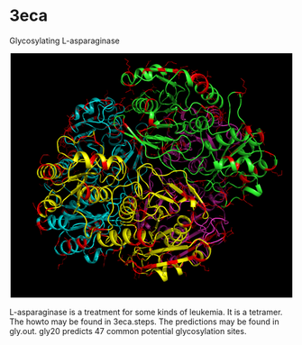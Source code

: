 # 3eca
Glycosylating L-asparaginase
<p align="center">
  <img src="3ecaA.png" width="500"/>
</p>
L-asparaginase is a treatment for some kinds of leukemia. It is a tetramer. The howto may be found in 3eca.steps. The predictions may be found in gly.out. gly20 predicts 47 common potential glycosylation sites.
